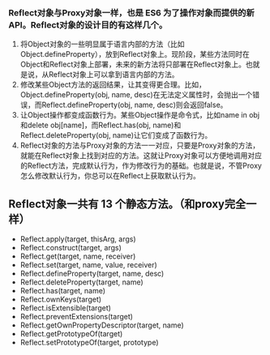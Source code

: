 <!-- https://es6.ruanyifeng.com/#docs/reflect -->
### Reflect对象与Proxy对象一样，也是 ES6 为了操作对象而提供的新 API。Reflect对象的设计目的有这样几个。
1. 将Object对象的一些明显属于语言内部的方法（比如Object.defineProperty），放到Reflect对象上。现阶段，某些方法同时在Object和Reflect对象上部署，未来的新方法将只部署在Reflect对象上。也就是说，从Reflect对象上可以拿到语言内部的方法。
2. 修改某些Object方法的返回结果，让其变得更合理。比如，Object.defineProperty(obj, name, desc)在无法定义属性时，会抛出一个错误，而Reflect.defineProperty(obj, name, desc)则会返回false。
3. 让Object操作都变成函数行为。某些Object操作是命令式，比如name in obj和delete obj[name]，而Reflect.has(obj, name)和Reflect.deleteProperty(obj, name)让它们变成了函数行为。
4. Reflect对象的方法与Proxy对象的方法一一对应，只要是Proxy对象的方法，就能在Reflect对象上找到对应的方法。这就让Proxy对象可以方便地调用对应的Reflect方法，完成默认行为，作为修改行为的基础。也就是说，不管Proxy怎么修改默认行为，你总可以在Reflect上获取默认行为。
   

##  Reflect对象一共有 13 个静态方法。（和proxy完全一样）
+ Reflect.apply(target, thisArg, args)
+ Reflect.construct(target, args)
+ Reflect.get(target, name, receiver)
+ Reflect.set(target, name, value, receiver)
+ Reflect.defineProperty(target, name, desc)
+ Reflect.deleteProperty(target, name)
+ Reflect.has(target, name)
+ Reflect.ownKeys(target)
+ Reflect.isExtensible(target)
+ Reflect.preventExtensions(target)
+ Reflect.getOwnPropertyDescriptor(target, name)
+ Reflect.getPrototypeOf(target)
+ Reflect.setPrototypeOf(target, prototype)
